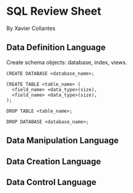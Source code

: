 # SQL Review Sheet
By Xavier Collantes

## Data Definition Language
Create schema objects: database, index, views.


`CREATE DATABASE <database_name>;`

```
CREATE TABLE <table_name> (
  <field_name> <data_type>(size),
  <field_name> <data_type>(size),
);
```

```
DROP TABLE <table_name>;
```

```
DROP DATABASE <database_name>;
```
## Data Manipulation Language

## Data Creation Language






## Data Control Language
